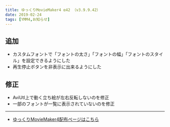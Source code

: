 ```yaml
---
title: ゆっくりMovieMaker4 α42 （v3.9.9.42）
date: 2019-02-24
tags: [YMM4,お知らせ]
---
```

## 追加
- カスタムフォントで「フォントの太さ」「フォントの幅」「フォントのスタイル」を設定できるようにした
- 再生停止ボタンを非表示に出来るようにした
## 修正
- AviUtl上で動く立ち絵が左右反転しないのを修正
- 一部のフォントが一覧に表示されていないのを修正

---

- [ゆっくりMovieMaker4配布ページはこちら](../index.md)
